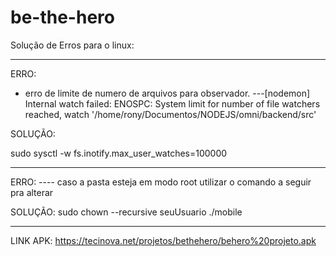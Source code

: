 # be-the-hero
Solução de Erros para o linux:
_______________________________________________________________________________________________________________

ERRO:
- erro de limite de numero de arquivos para observador.
---[nodemon] Internal watch failed: ENOSPC: System limit for number of file watchers reached, watch '/home/rony/Documentos/NODEJS/omni/backend/src'

SOLUÇÃO:

sudo sysctl -w fs.inotify.max_user_watches=100000
_______________________________________________________________________________________________________________

ERRO:
---- caso a pasta esteja em modo root utilizar o comando a seguir pra alterar 

SOLUÇÃO:
 sudo chown --recursive seuUsuario ./mobile
_______________________________________________________________________________________________________________

LINK APK: https://tecinova.net/projetos/bethehero/behero%20projeto.apk
